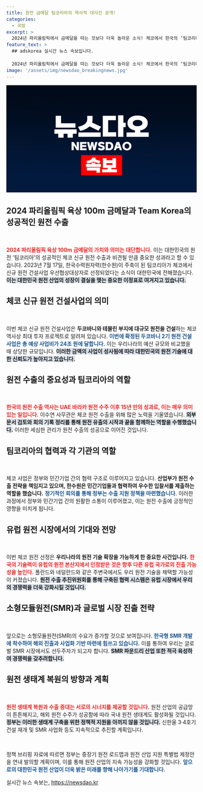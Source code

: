 ```yaml
---
title: 원전 금메달 팀코리아의 역사적 대사건 공개!
categories:
  - 국방
excerpt: >
  2024년 파리올림픽에서 금메달을 따는 것보다 더욱 놀라운 소식! 체코에서 한국의 ‘팀코리아’가 원전 건설사업 우선협상대상자로 선정되며 역사적 이정표를 세웠습니다. 24조 원 규모의 이번 프로젝트는 국내 원전 수출의 새로운 가능성을 열고 있습니다.
feature_text: >
  ## adskorea 실시간 뉴스 속보입니다.

  2024년 파리올림픽에서 금메달을 따는 것보다 더욱 놀라운 소식! 체코에서 한국의 ‘팀코리아’가 원전 건설사업 우선협상대상자로 선정되며 역사적 이정표를 세웠습니다. 24조 원 규모의 이번 프로젝트는 국내 원전 수출의 새로운 가능성을 열고 있습니다.
image: '/assets/img/newsdao_breakingnews.jpg'
---
```


<p><img src="/assets/img/newsdao_breakingnews.jpg" alt="adskorea 속보" /></p>

<h2 data-ke-size="size26">2024 파리올림픽 육상 100m 금메달과 Team Korea의 성공적인 원전 수출</h2>

<p data-ke-size="size16">&nbsp;</p>

<p><b><span style="color: #ee2323;">2024 파리올림픽 육상 100m 금메달의 가치와 의미는 대단합니다.</span></b> 이는 대한민국의 원전 '팀코리아'의 성공적인 체코 신규 원전 수출과 비견될 만큼 중요한 성과라고 할 수 있습니다. 2023년 7월 17일, 한국수력원자력(한수원)이 주축이 된 팀코리아가 체코에서 신규 원전 건설사업 우선협상대상자로 선정되었다는 소식이 대한민국에 전해졌습니다. <b><span style="background-color: #21538527;">이는 대한민국 원전 산업의 성장이 결실을 맺는 중요한 이정표로 여겨지고 있습니다.</span></b></p>

<h2 data-ke-size="size26">체코 신규 원전 건설사업의 의미</h2>

<p data-ke-size="size16">&nbsp;</p>

<p>이번 체코 신규 원전 건설사업은 <b>두코바니와 테믈린 부지에 대규모 원전을 건설</b>하는 체코 역사상 최대 투자 프로젝트로 알려져 있습니다. <b><span style="color: #1a5490;">이번에 확정된 두코바니 2기 원전 건설 사업은 총 예상 사업비가 24조 원에 달합니다.</span></b> 이는 우리나라의 예산 규모와 비교했을 때 상당한 규모입니다. <b><span style="background-color: #21538527;">이러한 금액의 사업이 성사됨에 따라 대한민국의 원전 기술에 대한 신뢰도가 높아지고 있습니다.</span></b></p>

<h2 data-ke-size="size26">원전 수출의 중요성과 팀코리아의 역할</h2>

<p data-ke-size="size16">&nbsp;</p>

<p><b><span style="color: #ee2323;">한국의 원전 수출 역사는 UAE 바라카 원전 수주 이후 15년 만의 성과로, 이는 매우 의미 있는 일입니다.</span></b> 이수연 사무관은 체코 원전 수출을 위해 많은 노력을 기울였습니다. <b><span style="background-color: #21538527;">외부 문서 검토와 회의 기록 정리를 통해 원전 유출의 시작과 끝을 함께하는 역할을 수행했습니다.</span></b> 이러한 세심한 관리가 원전 수출의 성공으로 이어진 것입니다.</p>

<h2 data-ke-size="size26">팀코리아의 협력과 각 기관의 역할</h2>

<p data-ke-size="size16">&nbsp;</p>

<p>체코 사업은 정부와 민간기업 간의 협력 구조로 이루어지고 있습니다. <b>산업부가 원전 수출 전략을 책임지고 있으며, 한수원은 민간기업들과 협력하여 우수한 입찰서를 제출하는 역할을 했습니다.</b> <b><span style="color: #1a5490;">정기적인 회의를 통해 정부는 수출 지원 정책을 마련했습니다.</span></b> 이러한 과정에서 정부와 민간기업 간의 원활한 소통이 이루어졌고, 이는 원전 수출에 긍정적인 영향을 미치게 됩니다.</p>

<h2 data-ke-size="size26">유럽 원전 시장에서의 기대와 전망</h2>

<p data-ke-size="size16">&nbsp;</p>

<p>이번 체코 원전 선정은 <b>우리나라의 원전 기술 확장을 가능하게 한 중요한 사건입니다.</b> <b><span style="color: #ee2323;">한국의 기술력이 유럽의 원전 본산지에서 인정받은 것은 향후 다른 유럽 국가로의 진출 가능성을 높인다.</span></b> 폴란드와 네덜란드와 같은 주변국에서도 우리 원전 기술을 채택할 가능성이 커졌습니다. <b><span style="background-color: #21538527;">원전 수출 추진위원회를 통해 구축된 협력 시스템은 유럽 시장에서 우리의 경쟁력을 더욱 강화시킬 것입니다.</span></b></p>

<h2 data-ke-size="size26">소형모듈원전(SMR)과 글로벌 시장 진출 전략</h2>

<p data-ke-size="size16">&nbsp;</p>

<p>앞으로는 소형모듈원전(SMR)의 수요가 증가할 것으로 보여집니다. <b><span style="color: #1a5490;">한국형 SMR 개발에 착수하여 해외 진출과 사업화 기반 마련에 힘쓰고 있습니다.</span></b> 이를 통하여 우리는 글로벌 SMR 시장에서도 선두주자가 되고자 합니다. <b><span style="background-color: #21538527;">SMR 파운드리 산업 또한 적극 육성하여 경쟁력을 갖추려합니다.</span></b></p>

<h2 data-ke-size="size26">원전 생태계 복원의 방향과 계획</h2>

<p data-ke-size="size16">&nbsp;</p>

<p><b><span style="color: #ee2323;">원전 생태계 복원과 수출 증대는 서로의 시너지를 제공할 것입니다.</span></b> 원전 산업의 공급망이 튼튼해지고, 해외 원전 수주가 성공함에 따라 국내 원전 생태계도 활성화될 것입니다. <b><span style="background-color: #21538527;">정부는 이러한 생태계 구축을 위한 정책적 지원을 아끼지 않을 것입니다.</span></b> 신한울 3·4호기 건설 재개 및 SMR 사업화 등도 지속적으로 추진할 계획입니다.</p>

<p data-ke-size="size16">&nbsp;</p>

<p>정책 브리핑 자료에 따르면 정부는 중장기 원전 로드맵과 원전 산업 지원 특별법 제정안을 연내 발의할 계획이며, 이를 통해 원전 산업의 지속 가능성을 강화할 것입니다. <b><span style="color: #1a5490;">앞으로의 대한민국 원전 산업이 더욱 밝은 미래를 향해 나아가기를 기대합니다.</span></b></p>
실시간 뉴스 속보는, <a href="https://newsdao.kr" rel="dofollow">https://newsdao.kr</a>


